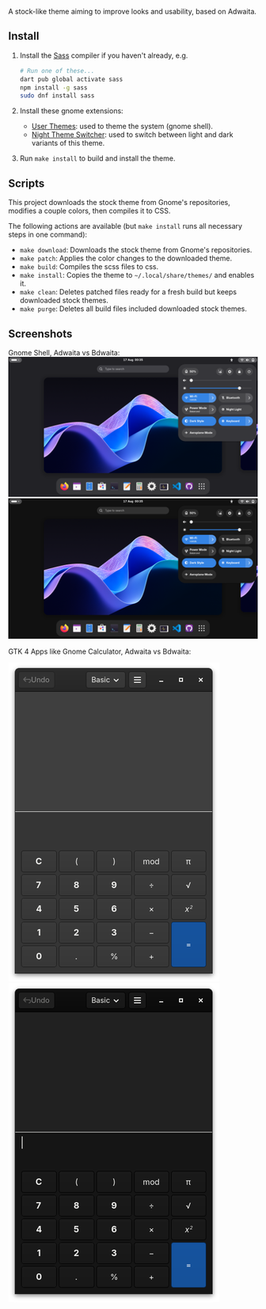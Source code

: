 A stock-like theme aiming to improve looks and usability, based on Adwaita.

## Install

1. Install the [Sass](https://sass-lang.com/install) compiler if you haven't already, e.g.

   ```bash
   # Run one of these...
   dart pub global activate sass
   npm install -g sass
   sudo dnf install sass
   ```

2. Install these gnome extensions:
   - [User Themes](https://extensions.gnome.org/extension/19/user-theme/): used to theme the system (gnome shell).
   - [Night Theme Switcher](https://extensions.gnome.org/extension/2236/night-theme-switcher/): used to switch between light and dark variants of this theme.

3. Run `make install` to build and install the theme.

## Scripts

This project downloads the stock theme from Gnome's repositories, modifies a couple colors, then compiles it to CSS.

The following actions are available (but `make install` runs all necessary steps in one command):
- `make download`: Downloads the stock theme from Gnome's repositories.
- `make patch`: Applies the color changes to the downloaded theme.
- `make build`: Compiles the scss files to css.
- `make install`: Copies the theme to `~/.local/share/themes/` and enables it.
- `make clean`: Deletes patched files ready for a fresh build but keeps downloaded stock themes.
- `make purge`: Deletes all build files included downloaded stock themes.

## Screenshots

Gnome Shell, Adwaita vs Bdwaita:
<img src="doc/adwaita-shell.png">
<img src="doc/bdwaita-shell.png">

GTK 4 Apps like Gnome Calculator, Adwaita vs Bdwaita:

<img src="doc/adwaita-calculator.png"> <img src="doc/bdwaita-calculator.png">